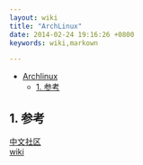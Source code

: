 ```yaml
---
layout: wiki
title: "ArchLinux"
date: 2014-02-24 19:16:26 +0800
keywords: wiki,markown

---
```


<div class="toc" markdown="1">

*   [Archlinux](#toc1)
    *   [1. 参考](#toc_1.1)

</div><div class="neirong" markdown="1">



<h2 id="toc_1.1">1. 参考</h2>

[中文社区](https://bbs.archlinuxcn.org/)  
[wiki](https://wiki.archlinux.org/index.php/Main_Page)

